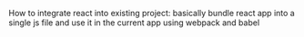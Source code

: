 How to integrate react into existing project: basically bundle react app into a single js file and use it in the current app using webpack and babel
